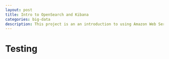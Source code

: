 ```yaml
---
layout: post
title: Intro to OpenSearch and Kibana
categories: big-data
description: This project is an an introduction to using Amazon Web Services' OpenSearch software and visualizations were made using Kibana.
---
```


# Testing

